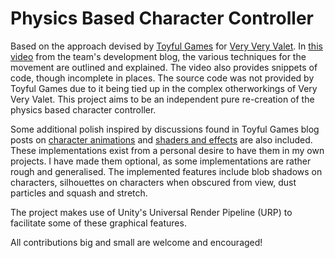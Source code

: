 # Physics Based Character Controller
Based on the approach devised by [Toyful Games](https://www.toyfulgames.com/) for [Very Very Valet](https://www.toyfulgames.com/very-very-valet). In [this video](https://www.youtube.com/watch?v=qdskE8PJy6Q&ab_channel=ToyfulGames) from the team's development blog, the various techniques for the movement are outlined and explained. The video also provides snippets of code, though incomplete in places. The source code was not provided by Toyful Games due to it being tied up in the complex otherworkings of Very Very Valet. This project aims to be an independent pure re-creation of the physics based character controller.

Some additional polish inspired by discussions found in Toyful Games blog posts on [character animations](https://www.toyfulgames.com/blog/character-animations) and [shaders and effects](https://www.toyfulgames.com/blog/deep-dive-shaders-and-effects) are also included. These implementations exist from a personal desire to have them in my own projects. I have made them optional, as some implementations are rather rough and generalised. The implemented features include blob shadows on characters, silhouettes on characters when obscured from view, dust particles and squash and stretch.

The project makes use of Unity's Universal Render Pipeline (URP) to facilitate some of these graphical features.

All contributions big and small are welcome and encouraged!

